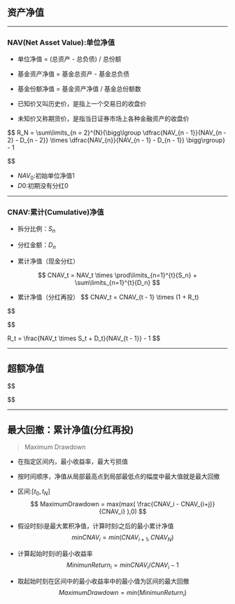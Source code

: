 


## 资产净值
---
### NAV(Net Asset Value):单位净值

- 单位净值 = (总资产 - 总负债) / 总份额
- 基金资产净值 = 基金总资产 - 基金总负债
- 基金份额净值 = 基金资产净值 / 基金总份额数


- 已知价又叫历史价，是指上一个交易日的收盘价
- 未知价又称期货价，是指当日证券市场上各种金融资产的收盘价

$$
R_N = \sum\limits_{n = 2}^{N}{\bigg\lgroup
    \dfrac{NAV_{n - 1}}{NAV_{n - 2} - D_{n - 2}}
    \times \dfrac{NAV_{n}}{NAV_{n - 1} - D_{n - 1}}
\bigg\rgroup} - 1

$$

- $NAV_0$:初始单位净值1
- $D0$:初期没有分红0

---
### CNAV:累计(Cumulative)净值

- 拆分比例：$S_n$
- 分红金额：$D_n$


- 累计净值（现金分红）

$$
CNAV_t = NAV_t \times \prod\limits_{n=1}^{t}{S_n} + \sum\limits_{n=1}^{t}{D_n}
$$

- 累计净值（分红再投）
$$
CNAV_t = CNAV_{t - 1} \times (1 + R_t)

$$

$$

R_t = \frac{NAV_t \times S_t + D_t}{NAV_{t - 1}} - 1
$$


---
## 超额净值
>
$$

$$

---
## 最大回撤：累计净值(分红再投)
> Maximum Drawdown

- 在指定区间内，最小收益率，最大亏损值
- 按时间顺序，净值从局部最高点到局部最低点的幅度中最大值就是最大回撤

- 区间:$[t_0, t_N]$
$$
MaximumDrawdown = max(max(
    \frac{CNAV_i - CNAV_{i+j}}{CNAV_i}
),0)
$$
- 假设时刻i是最大累积净值，计算时刻i之后的最小累计净值
$$
minCNAV_i = min(CNAV_{i + 1}, CNAV_N)
$$
- 计算起始时刻i的最小收益率
$$
MinimunReturn_i = minCNAV_i / CNAV_i - 1
$$
- 取起始时刻在区间中的最小收益率中的最小值为区间的最大回撤
$$
MaximumDrawdown = min(MinimunReturn_i)
$$

